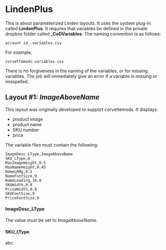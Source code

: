 # LindenPlus
This is about parameterized Linden layouts. 
It uses the system plug-in called **LindenPlus**. 
It requires that variables be defined in the private dropbox folder called **_CoDVariables**. The naming convention is as follows:

    account id_-variables.csv

For example, 

    corvettemods-variables.csv

There is no forgiveness in the naming of the variables, or for missing variables. The job will immediately give an error if a variable is missing or misspelled.

## Layout #1: *ImageAboveName*
This layout was originally developed to support corvettemods. It displays:
* product image
* product name
* SKU number
* price

The variable files must contain the following:

    ImageDesc_LType,ImageAboveName
    SKU_LType,A
    MaxImageHeight,0.5
    MaxNameHeight,0.45
    NameLRMg,0.1
    NameFontSize,9
    NameLeading,10.8
    SKUWidth,0.8
    PriceWidth,0.8
    SKUFontSize,9
    PriceFontSize,9

#### ImageDesc_LType
The value must be set to _ImageAboveName_.

#### SKU_LType
abc

